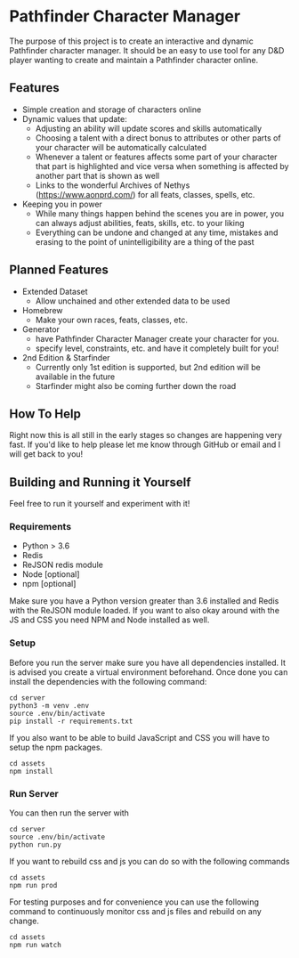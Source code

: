 # Pathfinder Character Manager

The purpose of this project is to create an interactive and dynamic Pathfinder character manager. It should be an easy to use tool for any D&D player wanting to create and maintain a Pathfinder character online.

## Features
* Simple creation and storage of characters online
* Dynamic values that update:
  * Adjusting an ability will update scores and skills automatically
  * Choosing a talent with a direct bonus to attributes or other parts of your character will be automatically calculated
  * Whenever a talent or features affects some part of your character that part is highlighted and vice versa when something is affected by another part that is shown as well
  * Links to the wonderful Archives of Nethys (https://www.aonprd.com/) for all feats, classes, spells, etc.
* Keeping you in power
  * While many things happen behind the scenes you are in power, you can always adjust abilities, feats, skills, etc. to your liking
  * Everything can be undone and changed at any time, mistakes and erasing to the point of unintelligibility are a thing of the past

## Planned Features
* Extended Dataset
  * Allow unchained and other extended data to be used
* Homebrew
  * Make your own races, feats, classes, etc.
* Generator
  * have Pathfinder Character Manager create your character for you.
  * specify level, constraints, etc. and have it completely built for you!
* 2nd Edition & Starfinder
  * Currently only 1st edition is supported, but 2nd edition will be available in the future
  * Starfinder might also be coming further down the road

## How To Help
Right now this is all still in the early stages so changes are happening very fast. If you'd like to help please let me know through GitHub or email and I will get back to you!

## Building and Running it Yourself
Feel free to run it yourself and experiment with it!

### Requirements
* Python > 3.6
* Redis
* ReJSON redis module
* Node [optional]
* npm [optional]

Make sure you have a Python version greater than 3.6 installed and Redis with the ReJSON module loaded. If you want to also okay around with the JS and CSS you need NPM and Node installed as well.

### Setup
Before you run the server make sure you have all dependencies installed. It is advised you create a virtual environment beforehand. Once done you can install the dependencies with the following command:
```
cd server
python3 -m venv .env
source .env/bin/activate
pip install -r requirements.txt
```

If you also want to be able to build JavaScript and CSS you will have to setup the npm packages.
```
cd assets
npm install
```

### Run Server
You can then run the server with
```
cd server
source .env/bin/activate
python run.py
```

If you want to rebuild css and js you can do so with the following commands
```
cd assets
npm run prod
```

For testing purposes and for convenience you can use the following command to continuously monitor css and js files and rebuild on any change.
```
cd assets
npm run watch
```

